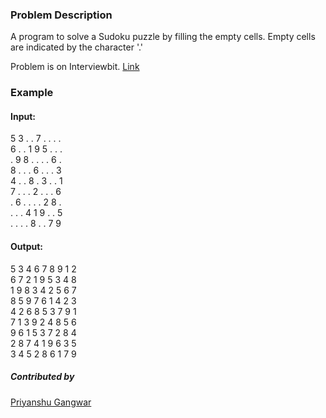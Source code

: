 ### Problem Description

A program to solve a Sudoku puzzle by filling the empty cells.
Empty cells are indicated by the character '.'

Problem is on Interviewbit. [Link](https://www.interviewbit.com/problems/sudoku/)

### Example
#### Input: 

5 3 . . 7 . . . .\
6 . . 1 9 5 . . .\
. 9 8 . . . . 6 .\
8 . . . 6 . . . 3\
4 . . 8 . 3 . . 1\
7 . . . 2 . . . 6\
. 6 . . . . 2 8 .\
. . . 4 1 9 . . 5\
. . . . 8 . . 7 9

#### Output: 
5 3 4 6 7 8 9 1 2  
6 7 2 1 9 5 3 4 8   
1 9 8 3 4 2 5 6 7   
8 5 9 7 6 1 4 2 3  
4 2 6 8 5 3 7 9 1   
7 1 3 9 2 4 8 5 6    
9 6 1 5 3 7 2 8 4   
2 8 7 4 1 9 6 3 5   
3 4 5 2 8 6 1 7 9   

##### Contributed by 
[Priyanshu Gangwar](https://github.com/PriyanshuGangwar)
